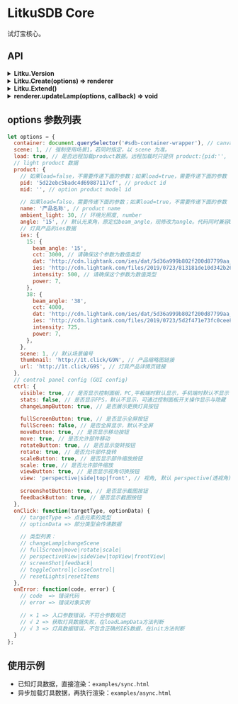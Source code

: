 # LitkuSDB Core

试灯宝核心。

## API

<!-- ## Litku.Version -->
<details><summary><b>Litku.Version</b></summary><div>

```javascript
coonsole.log(Litku.Version); // 0.0.1
```

</div></details>

<!-- ## Litku.Create(options) => renderer -->
<details><summary><b>Litku.Create(options) => renderer</b></summary><p>
    
`options` 参数配置，请阅读 <a href="#options">options参数列表</a>。

```javascript
// 创建渲染实例
const renderer = LitkuSDB.Create(options);

// 销毁实例
renderer.destroy();
renderer = null;
```

</p></details>

<!-- ## Litku.Extend() -->
<details><summary><b>Litku.Extend()</b></summary><p>

无使用说明。

</p></details>

<!-- ## renderer.updateLamp(options, callback) => void -->
<details><summary><b>renderer.updateLamp(options, callback) => void</b></summary><div>

这个操作：

- 不更新场景
- 不更新环境光
- 不更新光通量
- 不更新色温

只会更新灯具ies数据。

```javascript
// 创建渲染实例
const renderer = LitkuSDB.Create(__full_options__);
const callback = (err) => {
  closeLoading();
  if(err) {
    // TODO 更新失败
    return;
  }
  // TODO 更新成功
};

// 方式一：只有灯具id，内部先拉取灯具数据，再更新灯具
showLoading();
renderer.updateLamp({
  load: true,
  product: {
    pid: '5d22ebc5badc4d69887117cf', // product id
    mid: '', // option product model id
  }
}, callback);

// 方式二：已知灯具数据，直接更新灯具
showLoading();
renderer.updateLamp({
  load: false,
  product: { // 详细内容，请阅读 options 参数列表
    name: '产品名称',
    ambient_light: 30,
    angle: '15',
    ies: {
      15: {
        beam_angle: '15',
        cct: 3000,
        dat: 'http://cdn.lightank.com/ies/dat/5d36a999b802f200d87799aa_15.dat',
        ies: 'http://cdn.lightank.com/files/2019/0723/813181de10d342b2652fe41a76fe960da8e1f7da.ies',
        intensity: 500,
        power: 7,
      },
      38: {
        beam_angle: '38',
        cct: 4000,
        dat: 'http://cdn.lightank.com/ies/dat/5d36a999b802f200d87799aa_38.dat',
        ies: 'http://cdn.lightank.com/files/2019/0723/5d2f471e73fc0cee899762b5d42786f1533c8ed7.ies',
        intensity: 725,
        power: 7,
      },
    },
    scene: 1,
    thumbnail: 'http://1t.click/G9N',
    url: 'http://1t.click/G9S',
  }
}, callback);
```

</div></details>

<!-- ## options 参数列表 -->
<h2 id="options">options 参数列表</h2>

```javascript
let options = {
  container: document.querySelector('#sdb-container-wrapper'), // canvas and ctrl container, default document.body
  scene: 1, // 强制使用场景1。若同时指定，以 scene 为准。
  load: true, // 是否远程加载product数据。远程加载时只提供 product:{pid:'', [mid:'']}
  // light product 数据
  product: {
    // 如果load=false，不需要传递下面的参数；如果load=true，需要传递下面的参数
    pid: '5d22ebc5badc4d69887117cf', // product id
    mid: '', // option product model id

    // 如果load=false，需要传递下面的参数；如果load=true，不需要传递下面的参数
    name: '产品名称', // product name
    ambient_light: 30, // 环境光照度, number
    angle: '15', // 默认光束角，原定位beam_angle，现修改为angle。代码同时兼容beam_angle与angle。
    // 灯具产品的ies数据
    ies: {
      15: {
        beam_angle: '15',
        cct: 3000, // 请确保这个参数为数值类型
        dat: 'http://cdn.lightank.com/ies/dat/5d36a999b802f200d87799aa_15.dat',
        ies: 'http://cdn.lightank.com/files/2019/0723/813181de10d342b2652fe41a76fe960da8e1f7da.ies',
        intensity: 500, // 请确保这个参数为数值类型
        power: 7,
      },
      38: {
        beam_angle: '38',
        cct: 4000,
        dat: 'http://cdn.lightank.com/ies/dat/5d36a999b802f200d87799aa_38.dat',
        ies: 'http://cdn.lightank.com/files/2019/0723/5d2f471e73fc0cee899762b5d42786f1533c8ed7.ies',
        intensity: 725,
        power: 7,
      },
    },
    scene: 1, // 默认场景编号
    thumbnail: 'http://1t.click/G9N', // 产品缩略图链接
    url: 'http://1t.click/G9S', // 灯具产品详情页链接
  },
  // control panel config (GUI config)
  ctrl: {
    visible: true, // 是否显示控制面板，PC,平板端时默认显示，手机端时默认不显示
    stats: false, // 是否显示FPS，默认不显示，可通过控制面板开关操作显示与隐藏
    changeLampButton: true, // 是否展示更换灯具按钮

    fullScreenButton: true, // 是否显示全屏按钮
    fullScreen: false, // 是否全屏显示，默认不全屏
    moveButton: true, // 是否显示移动按钮
    move: true, // 是否允许部件移动
    rotateButton: true, // 是否显示旋转按钮
    rotate: true, // 是否允许部件旋转
    scaleButton: true, // 是否显示部件缩放按钮
    scale: true, // 是否允许部件缩放
    viewButton: true, // 是否显示视角切换按钮
    view: 'perspective|side|top|front', // 视角, 默认 perspective(透视角)

    screenshotButton: true, // 是否显示截图按钮
    feedbackButton: true, // 是否显示截图按钮
  },
  onClick: function(targetType, optionData) {
    // targetType => 点击元素的类型
    // optionData => 部分类型会传递数据

    // 类型列表：
    // changeLamp|changeScene
    // fullScreen|move|rotate|scale|
    // perspectiveView|sideView|topView|frontView|
    // screenShot|feedback|
    // toggleControl|closeControl|
    // resetLights|resetItems
  },
  onError: function(code, error) {
    // code  => 错误代码
    // error => 错误对象实例

    // × 1 => 入口参数错误，不符合参数规范
    // √ 2 => 获取灯具数据失败，在loadLampData方法判断
    // √ 3 => 灯具数据错误，不包含正确的IES数据，在init方法判断
  }
};
```

## 使用示例

- 已知灯具数据，直接渲染：`examples/sync.html`
- 异步加载灯具数据，再执行渲染：`examples/async.html`
